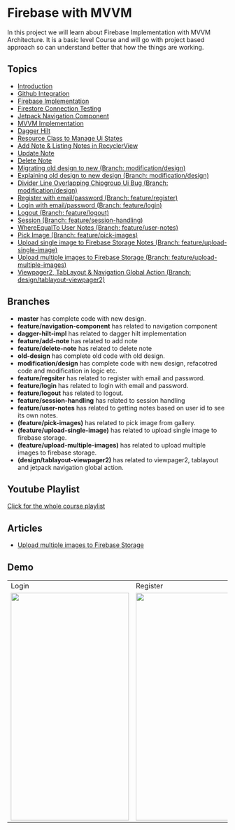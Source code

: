 # Firebase with MVVM

In this project we will learn about Firebase Implementation with MVVM Architecture. It is a basic level Course and will go with project based approach so can understand better that how the things are working.

## Topics

- [Introduction](https://www.youtube.com/watch?v=MNomjZf-8C8&list=PLIIWAqaTrNlg7q0cfajkBj8OwG60qpBVL&index=1&t=71s)
- [Github Integration](https://www.youtube.com/watch?v=-os2YCijeIA&list=PLIIWAqaTrNlg7q0cfajkBj8OwG60qpBVL&index=2)
- [Firebase Implementation](https://www.youtube.com/watch?v=jNrSNyNGskg&list=PLIIWAqaTrNlg7q0cfajkBj8OwG60qpBVL&index=3) 
- [Firestore Connection Testing](https://www.youtube.com/watch?v=vSFCqzc2dF8&list=PLIIWAqaTrNlg7q0cfajkBj8OwG60qpBVL&index=4)
- [Jetpack Navigation Component](https://www.youtube.com/watch?v=tOYHlI_by64&list=PLIIWAqaTrNlg7q0cfajkBj8OwG60qpBVL&index=5)
- [MVVM Implementation](https://www.youtube.com/watch?v=jy8QzgW1oYk&list=PLIIWAqaTrNlg7q0cfajkBj8OwG60qpBVL&index=7)
- [Dagger Hilt](https://www.youtube.com/watch?v=K65IyCMUbZg&list=PLIIWAqaTrNlg7q0cfajkBj8OwG60qpBVL&index=8)
- [Resource Class to Manage Ui States](https://www.youtube.com/watch?v=kv1YWtl9ILM&list=PLIIWAqaTrNlg7q0cfajkBj8OwG60qpBVL&index=9)
- [Add Note & Listing Notes in RecyclerView](https://www.youtube.com/watch?v=7ZNk87k441U&list=PLIIWAqaTrNlg7q0cfajkBj8OwG60qpBVL&index=10)
- [Update Note](https://www.youtube.com/watch?v=oHvPmOEKpjc&list=PLIIWAqaTrNlg7q0cfajkBj8OwG60qpBVL&index=11)
- [Delete Note](https://www.youtube.com/watch?v=ngvPIiDRRv0&list=PLIIWAqaTrNlg7q0cfajkBj8OwG60qpBVL&index=12)
- [Migrating old design to new (Branch: modification/design)](https://www.youtube.com/watch?v=DYCWfCOohsQ&list=PLIIWAqaTrNlg7q0cfajkBj8OwG60qpBVL&index=14)
- [Explaining old design to new design (Branch: modification/design)](https://www.youtube.com/watch?v=dDvcGichH04&list=PLIIWAqaTrNlg7q0cfajkBj8OwG60qpBVL&index=15)
- [Divider Line Overlapping Chipgroup Ui Bug (Branch: modification/design)](https://www.youtube.com/watch?v=T9mk9ivhIOw&list=PLIIWAqaTrNlg7q0cfajkBj8OwG60qpBVL&index=16)
- [Register with email/password (Branch: feature/register)](https://www.youtube.com/watch?v=xsEDL0Y3Ays&list=PLIIWAqaTrNlg7q0cfajkBj8OwG60qpBVL&index=17)
- [Login with email/password (Branch: feature/login)](https://www.youtube.com/watch?v=r48IHaYEJTk&list=PLIIWAqaTrNlg7q0cfajkBj8OwG60qpBVL&index=18)
- [Logout (Branch: feature/logout)](https://www.youtube.com/watch?v=uUMFHZEzGQE)
- [Session (Branch: feature/session-handling)](https://youtu.be/uP2R6Trij4A)
- [WhereEqualTo User Notes (Branch: feature/user-notes)](https://youtu.be/UWPz6344gb0)
- [Pick Image (Branch: feature/pick-images)](https://youtu.be/UWPz6344gb0)
- [Upload single image to Firebase Storage Notes (Branch: feature/upload-single-image)](https://youtu.be/UWPz6344gb0)
- [Upload multiple images to Firebase Storage (Branch: feature/upload-multiple-images)](https://youtu.be/UWPz6344gb0)
- [Viewpager2, TabLayout & Navigation Global Action (Branch: design/tablayout-viewpager2)](https://youtu.be/meJIEA_RalU)


## Branches
- **master** has complete code with new design.
- **feature/navigation-component** has related to navigation component
- **dagger-hilt-impl** has related to dagger hilt implementation
- **feature/add-note** has related to add note
- **feature/delete-note** has related to delete note
- **old-design** has complete old code with old design.
- **modification/design** has complete code with new design, refacotred code and modification in logic etc.
- **feature/regsiter** has related to register with email and password.
- **feature/login** has related to login with email and password.
- **feature/logout** has related to logout.
- **feature/session-handling** has related to session handling
- **feature/user-notes** has related to getting notes based on user id to see its own notes.
- **(feature/pick-images)** has related to pick image from gallery.
- **(feature/upload-single-image)**  has related to upload single image to firebase storage.
- **(feature/upload-multiple-images)** has related to upload multiple images to firebase storage.
- **(design/tablayout-viewpager2)** has related to viewpager2, tablayout and jetpack navigation global action.


## Youtube Playlist
[Click for the whole course playlist](https://www.youtube.com/playlist?list=PLIIWAqaTrNlg7q0cfajkBj8OwG60qpBVL)


## Articles
- [Upload multiple images to Firebase Storage](https://realtimecoding.com/uploading-multiple-files-to-firebasestorage)

## Demo

<table>
  <tr>
    <td>Login</td>
    <td>Register</td>
    <td>Forgot Password</td>
    <td>Note Listing Screen</td>
    <td>Note Detail/Create/Update Screen</td>


  </tr>
  <tr>
    <td><img src="https://github.com/shahzadafridi/FirebaseWithMVVM/blob/master/screenshots/note-taking-login.jpg" width=270 height=520></td>
    <td><img src="https://github.com/shahzadafridi/FirebaseWithMVVM/blob/master/screenshots/note-taking-register.jpg" width=270 height=520></td>
    <td><img src="https://github.com/shahzadafridi/FirebaseWithMVVM/blob/master/screenshots/note-taking-forgotpassword.jpg" width=270 height=520></td>
    <td><img src="https://github.com/shahzadafridi/FirebaseWithMVVM/blob/master/screenshots/note-taking-listing.jpg" width=270 height=520></td>
    <td><img src="https://github.com/shahzadafridi/FirebaseWithMVVM/blob/master/screenshots/note-taking-detail.jpg" width=270 height=520></td>
  </tr>
 </table>




